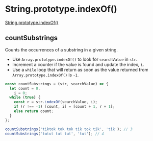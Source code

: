 # String.prototype.indexOf()

[String.prototype.indexOf()](https://developer.mozilla.org/zh-CN/docs/Web/JavaScript/Reference/Global_Objects/String/indexOf)

## countSubstrings

Counts the occurrences of a substring in a given string.

- Use `Array.prototype.indexOf()` to look for `searchValue` in `str`.
- Increment a counter if the value is found and update the index, `i`.
- Use a `while` loop that will return as soon as the value returned from `Array.prototype.indexOf()` is `-1`.

```js
const countSubstrings = (str, searchValue) => {
  let count = 0,
    i = 0;
  while (true) {
    const r = str.indexOf(searchValue, i);
    if (r !== -1) [count, i] = [count + 1, r + 1];
    else return count;
  }
};
```

```js
countSubstrings('tiktok tok tok tik tok tik', 'tik'); // 3
countSubstrings('tutut tut tut', 'tut'); // 4
```